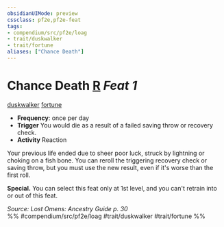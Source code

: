 ```yaml
---
obsidianUIMode: preview
cssclass: pf2e,pf2e-feat
tags:
- compendium/src/pf2e/loag
- trait/duskwalker
- trait/fortune
aliases: ["Chance Death"]
---
```

# Chance Death  [R](/rules/core-rulebook/chapter-9-playing-the-game.md#Actions "Reaction") *Feat 1*  
[duskwalker](/rules/traits/duskwalker-apg.md)  [fortune](/rules/traits/fortune.md)  

- **Frequency**: once per day
- **Trigger** You would die as a result of a failed saving throw or recovery check.
- **Activity** Reaction

Your previous life ended due to sheer poor luck, struck by lightning or choking on a fish bone. You can reroll the triggering recovery check or saving throw, but you must use the new result, even if it's worse than the first roll.

**Special.** You can select this feat only at 1st level, and you can't retrain into or out of this feat.

*Source: Lost Omens: Ancestry Guide p. 30*  
%% #compendium/src/pf2e/loag #trait/duskwalker #trait/fortune %%